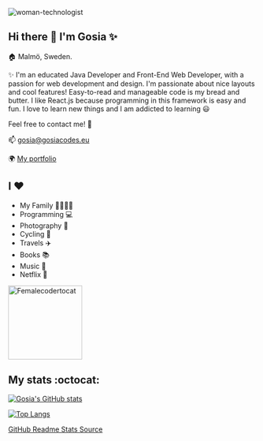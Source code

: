 ![woman-technologist](https://user-images.githubusercontent.com/57414079/123513817-9dbcde00-d68f-11eb-9183-c1f889622025.png) 

## Hi there 👋 I'm Gosia ✨

🏠 Malmö, Sweden.

✨ I'm an educated Java Developer and Front-End Web Developer, with a passion for web development and design. I'm passionate about nice layouts and cool features! Easy-to-read and manageable code is my bread and butter. I like React.js because programming in this framework is easy and fun. I love to learn new things and I am addicted to learning :smiley: 

Feel free to contact me! 💬

 📫 gosia@gosiacodes.eu
 
 🌍 [My portfolio](https://malgorzatapick.eu/)
 
 ## I ❤️

* My Family 👨‍👩‍👧‍👦
* Programming 💻
* Photography 📸
* Cycling 🚴
* Travels ✈️
* Books 📚
* Music 🎵
* Netflix 🎥
 
<img src="https://user-images.githubusercontent.com/57414079/149832462-22500efc-4662-49bf-ba9b-f5edc55822c2.png" width="150" height="150" alt="Femalecodertocat">
 
 ## My stats :octocat:
 
 [![Gosia's GitHub stats](https://github-readme-stats.vercel.app/api?username=margareta75&show_icons=true&theme=tokyonight)](https://github.com/margareta75?tab=repositories)
 
 
 [![Top Langs](https://github-readme-stats.vercel.app/api/top-langs/?username=margareta75&layout=compact&theme=tokyonight)](https://github.com/margareta75?tab=repositories)


 [GitHub Readme Stats Source](https://github.com/anuraghazra/github-readme-stats)
 
 
<!--
- 🔭 I’m currently working on ...
- 🌱 I’m currently learning ...
- 👯 I’m looking to collaborate on ...
- 🤔 I’m looking for help with ...
- 💬 Ask me about ...
- 📫 How to reach me: ...
- 😄 Pronouns: ...
- ⚡ Fun fact: ...
-->
